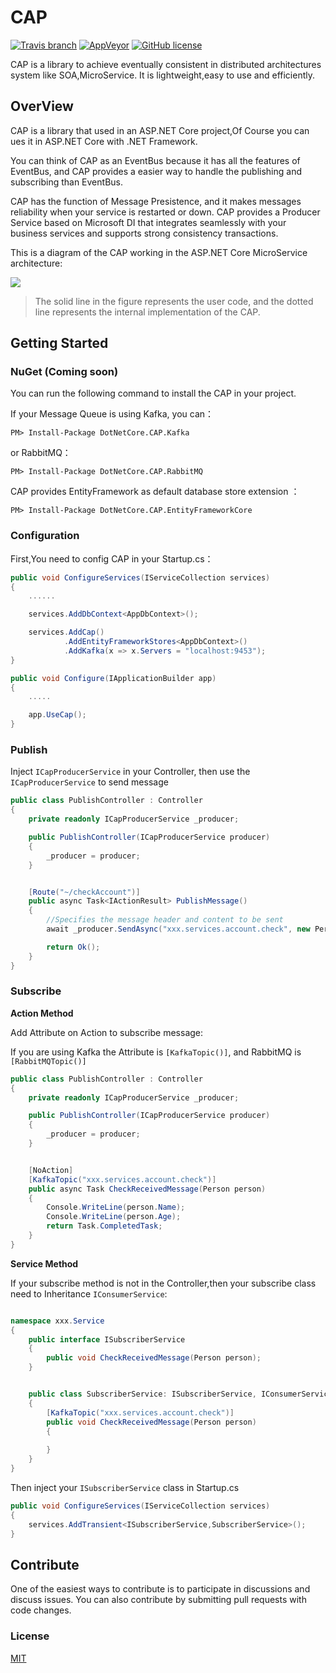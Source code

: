 # CAP
[![Travis branch](https://img.shields.io/travis/dotnetcore/CAP/master.svg?label=travis-ci)](https://travis-ci.org/dotnetcore/CAP)
[![AppVeyor](https://ci.appveyor.com/api/projects/status/4mpe0tbu7n126vyw?svg=true)](https://ci.appveyor.com/project/yuleyule66/cap)
[![GitHub license](https://img.shields.io/badge/license-MIT-blue.svg)](https://raw.githubusercontent.com/dotnetcore/CAP/master/LICENSE.txt)

CAP is a library to achieve eventually consistent in distributed architectures system like SOA,MicroService. 	It is lightweight,easy to use and efficiently.

## OverView

CAP is a library that used in an ASP.NET Core project,Of Course you can ues it in ASP.NET Core with .NET Framework.

You can think of CAP as an EventBus because it has all the features of EventBus, and CAP provides a easier way to handle the publishing and subscribing than EventBus.

CAP has the function of Message Presistence, and it makes messages reliability when your service is restarted or down. CAP provides a Producer Service based on Microsoft DI that integrates seamlessly with your business services and supports strong consistency transactions.

This is a diagram of the CAP working in the ASP.NET Core MicroService architecture:

![](http://images2015.cnblogs.com/blog/250417/201706/250417-20170630143600289-1065294295.png)

> The solid line in the figure represents the user code, and the dotted line represents the internal implementation of the CAP.

## Getting Started

### NuGet (Coming soon)

You can run the following command to install the CAP in your project.

If your Message Queue is using Kafka, you can：

```
PM> Install-Package DotNetCore.CAP.Kafka
```

or RabbitMQ：

```
PM> Install-Package DotNetCore.CAP.RabbitMQ
```

CAP provides EntityFramework as default database store extension ：

```
PM> Install-Package DotNetCore.CAP.EntityFrameworkCore
```

### Configuration

First,You need to config CAP in your Startup.cs：

```cs
public void ConfigureServices(IServiceCollection services)
{
	......

    services.AddDbContext<AppDbContext>();

    services.AddCap()
            .AddEntityFrameworkStores<AppDbContext>()
            .AddKafka(x => x.Servers = "localhost:9453");
}

public void Configure(IApplicationBuilder app)
{
	.....

    app.UseCap();
}

```

### Publish

Inject `ICapProducerService` in your Controller, then use the `ICapProducerService` to send message

```cs
public class PublishController : Controller
{
	private readonly ICapProducerService _producer;

	public PublishController(ICapProducerService producer)
	{
		_producer = producer;
	}


	[Route("~/checkAccount")]
	public async Task<IActionResult> PublishMessage()
	{
		//Specifies the message header and content to be sent
		await _producer.SendAsync("xxx.services.account.check", new Person { Name = "Foo", Age = 11 });

		return Ok();
	}
}

```

### Subscribe

**Action Method**

Add Attribute on Action to subscribe message:

If you are using Kafka the Attribute is `[KafkaTopic()]`, and RabbitMQ is  `[RabbitMQTopic()]`

```cs
public class PublishController : Controller
{
	private readonly ICapProducerService _producer;

	public PublishController(ICapProducerService producer)
	{
		_producer = producer;
	}


	[NoAction]
	[KafkaTopic("xxx.services.account.check")]
	public async Task CheckReceivedMessage(Person person)
	{
		Console.WriteLine(person.Name);
		Console.WriteLine(person.Age);     
		return Task.CompletedTask;
	}
}

```

**Service Method**

If your subscribe method is not in the Controller,then your subscribe class need to Inheritance `IConsumerService`: 

```cs

namespace xxx.Service
{
	public interface ISubscriberService
	{
		public void CheckReceivedMessage(Person person);
	}


	public class SubscriberService: ISubscriberService, IConsumerService
	{
		[KafkaTopic("xxx.services.account.check")]
		public void CheckReceivedMessage(Person person)
		{
			
		}
	}
}

```

Then inject your  `ISubscriberService`  class in Startup.cs 

```cs
public void ConfigureServices(IServiceCollection services)
{
	services.AddTransient<ISubscriberService,SubscriberService>();
}
```

## Contribute

One of the easiest ways to contribute is to participate in discussions and discuss issues. You can also contribute by submitting pull requests with code changes.

### License

[MIT](https://github.com/dotnetcore/CAP/blob/master/LICENSE.txt)
